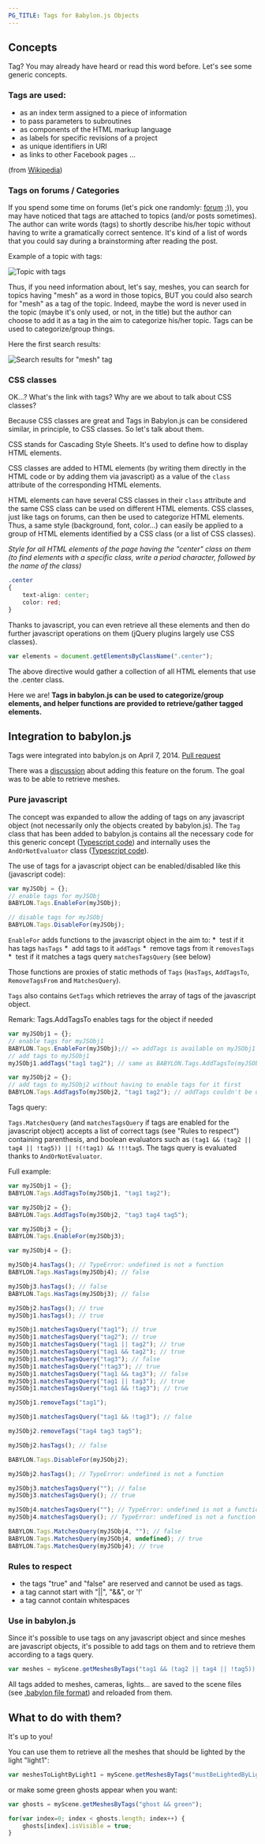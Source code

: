 ```yaml
---
PG_TITLE: Tags for Babylon.js Objects
---
```

## Concepts

Tag? You may already have heard or read this word before. Let's see some generic concepts.

### Tags are used:

- as an index term assigned to a piece of information
- to pass parameters to subroutines
- as components of the HTML markup language
- as labels for specific revisions of a project
- as unique identifiers in URI
- as links to other Facebook pages
...

(from [Wikipedia](http://en.wikipedia.org/wiki/Tag))

### Tags on forums / Categories

If you spend some time on forums (let's pick one randomly: [forum](http://http://www.html5gamedevs.com/forum/16-babylonjs/) ;)), you may have noticed that tags are attached to topics (and/or posts sometimes).
The author can write words (tags) to shortly describe his/her topic without having to write a gramatically correct sentence. It's kind of a list of words that you could say during a brainstorming after reading the post.

Example of a topic with tags:

![Topic with tags](http://pix.keuse.fr/images/topic.jpg)

Thus, if you need information about, let's say, meshes, you can search for topics having "mesh" as a word in those topics, BUT you could also search for "mesh" as a tag of the topic. Indeed, maybe the word is never used in the topic (maybe it's only used, or not, in the title) but the author can choose to add it as a tag in the aim to categorize his/her topic.
Tags can be used to categorize/group things.

Here the first search results:

![Search results for "mesh" tag](http://pix.keuse.fr/images/meshtag.jpg)

### CSS classes

OK...? What's the link with tags? Why are we about to talk about CSS classes?

Because CSS classes are great and Tags in Babylon.js can be considered similar, in principle, to CSS classes. So let's talk about them.

CSS stands for Cascading Style Sheets. It's used to define how to display HTML elements.

CSS classes are added to HTML elements (by writing them directly in the HTML code or by adding them via javascript) as a value of the ```class``` attribute of the corresponding HTML elements.

HTML elements can have several CSS classes in their ```class``` attribute and the same CSS class can be used on different HTML elements. CSS classes, just like tags on forums, can then be used to categorize HTML elements. Thus, a same style (background, font, color...) can easily be applied to a group of HTML elements identified by a CSS class (or a list of CSS classes).

_Style for all HTML elements of the page having the "center" class on them (to find elements with a specific class, write a period character, followed by the name of the class)_

```css
.center
{
    text-align: center;
    color: red;
}
```

Thanks to javascript, you can even retrieve all these elements and then do further javascript operations on them (jQuery plugins largely use CSS classes).

```javascript
var elements = document.getElementsByClassName(".center");
```

The above directive would gather a collection of all HTML elements that use the .center class.

Here we are! **Tags in babylon.js can be used to categorize/group elements, and helper functions are provided to retrieve/gather tagged elements.**

## Integration to babylon.js

Tags were integrated into babylon.js on April 7, 2014. [Pull request](https://github.com/BabylonJS/Babylon.js/pull/170#event-109351015)

There was a [discussion](http://www.html5gamedevs.com/topic/4961-user-data-in-mesh-object/?p=30458) about adding this feature on the forum. The goal was to be able to retrieve meshes.

### Pure javascript

The concept was expanded to allow the adding of tags on any javascript object (not necessarily only the objects created by babylon.js). The ```Tag``` class that has been added to babylon.js contains all the necessary code for this generic concept ([Typescript code](https://github.com/BabylonJS/Babylon.js/blob/master/Babylon/Tools/babylon.tags.ts)) and internally uses the ```AndOrNotEvaluator``` class ([Typescript code](https://github.com/BabylonJS/Babylon.js/blob/master/Babylon/Tools/babylon.andOrNotEvaluator.ts)).

The use of tags for a javascript object can be enabled/disabled like this (javascript code):

```javascript
var myJSObj = {};
// enable tags for myJSObj
BABYLON.Tags.EnableFor(myJSObj);

// disable tags for myJSObj
BABYLON.Tags.DisableFor(myJSObj);
```

```EnableFor``` adds functions to the javascript object in the aim to:
*  test if it has tags ```hasTags```
*  add tags to it ```addTags```
*  remove tags from it ```removesTags```
*  test if it matches a tags query ```matchesTagsQuery``` (see below)

Those functions are proxies of static methods of ```Tags``` (```HasTags```, ```AddTagsTo```, ```RemoveTagsFrom``` and ```MatchesQuery```).

```Tags``` also contains ```GetTags``` which retrieves the array of tags of the javascript object.

Remark: Tags.AddTagsTo enables tags for the object if needed

```javascript
var myJSObj1 = {};
// enable tags for myJSObj1
BABYLON.Tags.EnableFor(myJSObj);// => addTags is available on myJSObj1
// add tags to myJSObj1
myJSObj1.addTags("tag1 tag2"); // same as BABYLON.Tags.AddTagsTo(myJSObj1, "tag1 tag2"),

var myJSObj2 = {};
// add tags to myJSObj2 without having to enable tags for it first
BABYLON.Tags.AddTagsTo(myJSObj2, "tag1 tag2"); // addTags couldn't be used on myJSObj2 since tags were not previously enabled for myJSObj2
```

Tags query:

```Tags.MatchesQuery``` (and ```matchesTagsQuery``` if tags are enabled for the javascript object) accepts a list of correct tags (see "Rules to respect") containing parenthesis, and boolean evaluators such as ```(tag1 && (tag2 || tag4 || !tag5)) || !(!tag1) && !!!tag5```. The tags query is evaluated thanks to ```AndOrNotEvaluator```.

Full example:

```javascript
var myJSObj1 = {};
BABYLON.Tags.AddTagsTo(myJSObj1, "tag1 tag2");

var myJSObj2 = {};
BABYLON.Tags.AddTagsTo(myJSObj2, "tag3 tag4 tag5");

var myJSObj3 = {};
BABYLON.Tags.EnableFor(myJSObj3);

var myJSObj4 = {};

myJSObj4.hasTags(); // TypeError: undefined is not a function
BABYLON.Tags.HasTags(myJSObj4); // false

myJSObj3.hasTags(); // false
BABYLON.Tags.HasTags(myJSObj3); // false

myJSObj2.hasTags(); // true
myJSObj1.hasTags(); // true

myJSObj1.matchesTagsQuery("tag1"); // true
myJSObj1.matchesTagsQuery("tag2"); // true
myJSObj1.matchesTagsQuery("tag1 || tag2"); // true
myJSObj1.matchesTagsQuery("tag1 && tag2"); // true
myJSObj1.matchesTagsQuery("tag3"); // false
myJSObj1.matchesTagsQuery("!tag3"); // true
myJSObj1.matchesTagsQuery("tag1 && tag3"); // false
myJSObj1.matchesTagsQuery("tag1 || tag3"); // true
myJSObj1.matchesTagsQuery("tag1 && !tag3"); // true

myJSObj1.removeTags("tag1");

myJSObj1.matchesTagsQuery("tag1 && !tag3"); // false

myJSObj2.removeTags("tag4 tag3 tag5");

myJSObj2.hasTags(); // false

BABYLON.Tags.DisableFor(myJSObj2);

myJSObj2.hasTags(); // TypeError: undefined is not a function

myJSObj3.matchesTagsQuery(""); // false
myJSObj3.matchesTagsQuery(); // true

myJSObj4.matchesTagsQuery(""); // TypeError: undefined is not a function
myJSObj4.matchesTagsQuery(); // TypeError: undefined is not a function

BABYLON.Tags.MatchesQuery(myJSObj4, ""); // false
BABYLON.Tags.MatchesQuery(myJSObj4, undefined); // true
BABYLON.Tags.MatchesQuery(myJSObj4); // true
```

### Rules to respect

* the tags "true" and "false" are reserved and cannot be used as tags.
* a tag cannot start with "||", "&&", or '!'
* a tag cannot contain whitespaces

### Use in babylon.js

Since it's possible to use tags on any javascript object and since meshes are javascript objects, it's possible to add tags on them and to retrieve them according to a tags query.

```javascript
var meshes = myScene.getMeshesByTags("tag1 && (tag2 || tag4 || !tag5)) || !(!tag1) && !!!tag5");
```

All tags added to meshes, cameras, lights... are saved to the scene files (see [.babylon file format](/generals/File_Format_Map_(.babylon))) and reloaded from them.

## What to do with them?

It's up to you!

You can use them to retrieve all the meshes that should be lighted by the light "light1":

```javascript
var meshesToLightByLight1 = myScene.getMeshesByTags("mustBeLightedByLight1");
```

or make some green ghosts appear when you want:

```javascript
var ghosts = myScene.getMeshesByTags("ghost && green");

for(var index=0; index < ghosts.length; index++) {
    ghosts[index].isVisible = true;
}
```